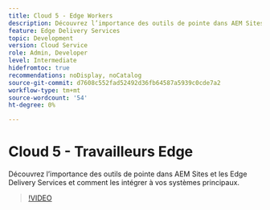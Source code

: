 ```yaml
---
title: Cloud 5 - Edge Workers
description: Découvrez l’importance des outils de pointe dans AEM Sites et les Edge Delivery Services et comment les intégrer à vos systèmes principaux.
feature: Edge Delivery Services
topic: Development
version: Cloud Service
role: Admin, Developer
level: Intermediate
hidefromtoc: true
recommendations: noDisplay, noCatalog
source-git-commit: d7608c552fad52492d36fb64587a5939c0cde7a2
workflow-type: tm+mt
source-wordcount: '54'
ht-degree: 0%

---
```


# Cloud 5 - Travailleurs Edge

Découvrez l’importance des outils de pointe dans AEM Sites et les Edge Delivery Services et comment les intégrer à vos systèmes principaux.

>[!VIDEO](https://video.tv.adobe.com/v/3427589?learn=on)
